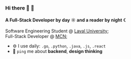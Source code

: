 ### Hi there 👋 🦭

#### A Full-Stack Developer by day ☼ and a reader by night ☾

Software Engineering Student @ [Laval University](https://www.ulaval.ca/);<br>
Full-Stack Developer @ [MCN](https://www.quebec.ca/gouvernement/ministere/cybersecurite-numerique);<br>

- ⚙️ I use daily: `.go`, `.python`, `.java`, `.js`, `.react`
- 💬 `ping` me about **backend**, **design thinking**
